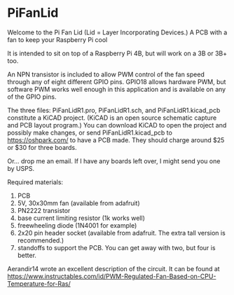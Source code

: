 # PiFanLid
Welcome to the Pi Fan Lid (Lid = Layer Incorporating Devices.) A PCB with a fan to keep your Raspberry Pi cool

It is intended to sit on top of a Raspberry Pi 4B, but will work on a 3B or 3B+ too.

An NPN transistor is included to allow PWM control of the fan speed through any of eight different GPIO pins. GPIO18 allows hardware PWM, but software PWM works well enough in this application and is available on any of the GPIO pins.

The three files: PiFanLidR1.pro, PiFanLidR1.sch, and PiFanLidR1.kicad_pcb constitute a KiCAD project. (KiCAD is an open source schematic capture and PCB layout program.) You can download KiCAD to open the project and possibly make changes, or send PiFanLidR1.kicad_pcb to https://oshpark.com/ to have a PCB made. They should charge around $25 or $30 for three boards.

Or... drop me an email. If I have any boards left over, I might send you one by USPS.

Required materials:

1. PCB
2. 5V, 30x30mm fan (available from adafruit)
3. PN2222 transistor
4. base current limiting resistor (1k works well)
5. freewheeling diode (1N4001 for example)
6. 2x20 pin header socket (available from adafruit. The extra tall version is recommended.)
7. standoffs to support the PCB. You can get away with two, but four is better.

Aerandir14 wrote an excellent description of the circuit. It can be found at
https://www.instructables.com/id/PWM-Regulated-Fan-Based-on-CPU-Temperature-for-Ras/
